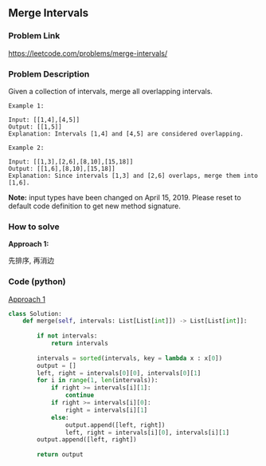 ## Merge Intervals

### Problem Link

https://leetcode.com/problems/merge-intervals/

### Problem Description 

Given a collection of intervals, merge all overlapping intervals.

```
Example 1:

Input: [[1,4],[4,5]]
Output: [[1,5]]
Explanation: Intervals [1,4] and [4,5] are considered overlapping.

```

```
Example 2:

Input: [[1,3],[2,6],[8,10],[15,18]]
Output: [[1,6],[8,10],[15,18]]
Explanation: Since intervals [1,3] and [2,6] overlaps, merge them into [1,6].

```

**Note:** input types have been changed on April 15, 2019. Please reset to default code definition to get new method signature.

### How to solve 

**Approach 1:**

先排序, 再消边


### Code (python)

[Approach 1](https://github.com/yanray/leetcode/blob/master/medium/0056Merge_Intervals/0056Merge_Intervals1.py)

```python
class Solution:
    def merge(self, intervals: List[List[int]]) -> List[List[int]]:
        
        if not intervals:
            return intervals
        
        intervals = sorted(intervals, key = lambda x : x[0])
        output = []
        left, right = intervals[0][0], intervals[0][1]
        for i in range(1, len(intervals)):
            if right >= intervals[i][1]:
                continue
            if right >= intervals[i][0]:
                right = intervals[i][1]
            else:
                output.append([left, right])
                left, right = intervals[i][0], intervals[i][1]
        output.append([left, right])
            
        return output
```
